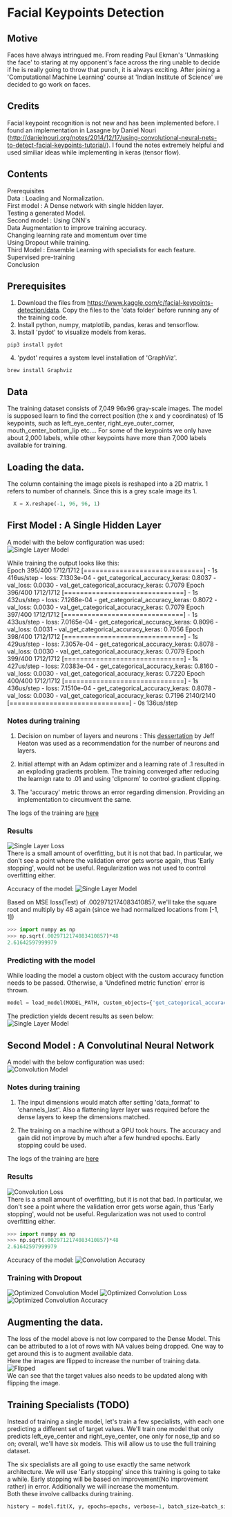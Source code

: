 [//]: # (Image References)
[single layer loss image]: ./results/losses/single_hidden_layer.png "Single Layer Loss"
[single layer model image]: ./results/models/single_hidden_layer.png "Single Layer Model"
[single layer accuracy image]: ./results/accuracy/single_hidden_layer.png "Single Layer Model"
[single layer prediction image]: ./results/predictions/single_hidden_layer.png "Single Layer Model"
[convolution loss image]: ./results/losses/convolution.png "Convolution Loss"
[convolution model image]: ./results/models/convolution_layer.png "Convolution Model"
[convolution accuracy image]: ./results/accuracy/convolution.png "Convolution Accuracy"
[optimized convolution loss image]: ./results/losses/convolution_optimized.png "Optimized Convolution Loss"
[optimized convolution model image]: ./results/models/optimized_convolution_layer.png "Optimized Convolution Model"
[optimized convolution accuracy image]: ./results/accuracy/optimized_convolution.png "Optimized Convolution Accuracy"
[flipped]: ./results/other/flip_without_adjust.png "Flipped"
# Facial Keypoints Detection

## Motive
Faces have always intringued me. From reading Paul Ekman's 'Unmasking the face' to staring at my opponent's face across the ring unable to decide if he is really going to throw that punch, it is always exciting. After joining a 'Computational Machine Learning' course at 
'Indian Institute of Science' we decided to go work on faces.

## Credits
Facial keypoint recognition is not new and has been implemented before. I found an implementation in Lasagne by Daniel Nouri (http://danielnouri.org/notes/2014/12/17/using-convolutional-neural-nets-to-detect-facial-keypoints-tutorial/). I found the notes extremely helpful and used similiar ideas while implementing in keras (tensor flow).

## Contents
Prerequisites   
Data : Loading and Normalization.   
First model : A Dense network with single hidden layer.   
Testing a generated Model.   
Second model : Using CNN's   
Data Augmentation to improve training accuracy.   
Changing learning rate and momentum over time   
Using Dropout while training.   
Third Model : Ensemble Learning with specialists for each feature.   
Supervised pre-training   
Conclusion   

## Prerequisites
1. Download the files from https://www.kaggle.com/c/facial-keypoints-detection/data. Copy the files to the 'data folder' before running any of the training code.   
2. Install python, numpy, matplotlib, pandas, keras and tensorflow.
3. Install 'pydot' to visualize models from keras.
```
pip3 install pydot
```
4. 'pydot' requires a system level installation of 'GraphViz'.
```
brew install Graphviz
```

## Data

The training dataset consists of 7,049 96x96 gray-scale images. The model is supposed learn to find the correct position (the x and y coordinates) of 15 keypoints, such as left_eye_center, right_eye_outer_corner, mouth_center_bottom_lip etc....
For some of the keypoints we only have about 2,000 labels, while other keypoints have more than 7,000 labels available for training.

## Loading the data.
The column containing the image pixels is reshaped into a 2D matrix. 1 refers to number of channels. Since this is a grey scale image its 1.

```python
  X = X.reshape(-1, 96, 96, 1)
```

## First Model : A Single Hidden Layer
A model with the below configuration was used:   
![Single Layer Model][single layer model image]

While training the output looks like this:   
Epoch 395/400
1712/1712 [==============================] - 1s 416us/step - loss: 7.1303e-04 - get_categorical_accuracy_keras: 0.8037 - val_loss: 0.0030 - val_get_categorical_accuracy_keras: 0.7079
Epoch 396/400
1712/1712 [==============================] - 1s 432us/step - loss: 7.1268e-04 - get_categorical_accuracy_keras: 0.8072 - val_loss: 0.0030 - val_get_categorical_accuracy_keras: 0.7079
Epoch 397/400
1712/1712 [==============================] - 1s 433us/step - loss: 7.0165e-04 - get_categorical_accuracy_keras: 0.8096 - val_loss: 0.0031 - val_get_categorical_accuracy_keras: 0.7056
Epoch 398/400
1712/1712 [==============================] - 1s 429us/step - loss: 7.3057e-04 - get_categorical_accuracy_keras: 0.8078 - val_loss: 0.0030 - val_get_categorical_accuracy_keras: 0.7079
Epoch 399/400
1712/1712 [==============================] - 1s 427us/step - loss: 7.0383e-04 - get_categorical_accuracy_keras: 0.8160 - val_loss: 0.0030 - val_get_categorical_accuracy_keras: 0.7220
Epoch 400/400
1712/1712 [==============================] - 1s 436us/step - loss: 7.1510e-04 - get_categorical_accuracy_keras: 0.8078 - val_loss: 0.0030 - val_get_categorical_accuracy_keras: 0.7196
2140/2140 [==============================] - 0s 136us/step

### Notes during training
1. Decision on number of layers and neurons : This [dessertation](https://www.heatonresearch.com/2017/06/01/hidden-layers.html) by Jeff Heaton  was used as a recommendation for the number of neurons and layers.

2. Initial attempt with an Adam optimizer and a learning rate of .1 resulted in an exploding gradients problem. The training converged after reducing the learnign rate to .01 and using 'clipnorm' to control gradient clipping.

3. The 'accuracy' metric throws an error regarding dimension. Providing an implementation to circumvent the same.


The logs of the training are [here](./results/losses/single_hidden_layer.csv)

### Results
![Single Layer Loss][single layer loss image]   
There is a small amount of overfitting, but it is not that bad. In particular, we don't see a point where the validation error gets worse again, thus 'Early stopping', would not be useful. Regularization was not used to control overfitting either.

Accuracy of the model:
![Single Layer Model][single layer accuracy image]   

 Based on MSE loss(Test) of .0029712174083410857, we'll take the square root and multiply by 48 again (since we had normalized locations from [-1, 1])
```python
>>> import numpy as np
>>> np.sqrt(.0029712174083410857)*48
2.61642597999979
```

### Predicting with the model

While loading the model a custom object with the custom accuracy function needs to be passed. Otherwise, a 'Undefined metric function' error is thrown.
```python
model = load_model(MODEL_PATH, custom_objects={'get_categorical_accuracy_keras': get_categorical_accuracy_keras})
```

The prediction yields decent results as seen below:   
![Single Layer Model][single layer prediction image]  

## Second Model : A Convolutinal Neural Network
A model with the below configuration was used:   
![Convolution Model][convolution model image]

### Notes during training
1. The input dimensions would match after setting 'data_format' to 'channels_last'. Also a flattening layer layer was required before the dense layers to keep the dimensions matched.

2. The training on a machine without a GPU took hours. The accuracy and gain did not improve by much after a few hundred epochs. Early stopping could be used.

The logs of the training are [here](./results/losses/convolution_layer.csv)

### Results
![Convolution Loss][convolution loss image]   
There is a small amount of overfitting, but it is not that bad. In particular, we don't see a point where the validation error gets worse again, thus 'Early stopping', would not be useful. Regularization was not used to control overfitting either.

```python
>>> import numpy as np
>>> np.sqrt(.0029712174083410857)*48
2.61642597999979
```

Accuracy of the model:
![Convolution Accuracy][convolution accuracy image]   

### Training with Dropout
![Optimized Convolution Model][optimized convolution model image]
![Optimized Convolution Loss][optimized convolution loss image]  
![Optimized Convolution Accuracy][optimized convolution accuracy image]   
 

## Augmenting the data.
The loss of the model above is not low compared to the Dense Model. This can be attributed to a lot of rows with NA values being dropped. One way to get around this is to augment available data.  
Here the images are flipped to increase the number of training data.      
![Flipped][flipped]   
We can see that the target values also needs to be updated along with flipping the image.

## Training Specialists (TODO)
Instead of training a single model, let's train a few specialists, with each one predicting a different set of target values. We'll train one model that only predicts left_eye_center and right_eye_center, one only for nose_tip and so on; overall, we'll have six models. This will allow us to use the full training dataset.

The six specialists are all going to use exactly the same network architecture. We will use 'Early stopping' since this training is going to take a while. Early stopping will be based on improvement(No improvement rather) in error. Additionally we will  increase the momentum.   
Both these involve callbacks during training.
```python
history = model.fit(X, y, epochs=epochs, verbose=1, batch_size=batch_size, validation_split=.2, shuffle=True, callbacks=[csv_logger, checkpointer, update_momentum, early_stopping])
```

